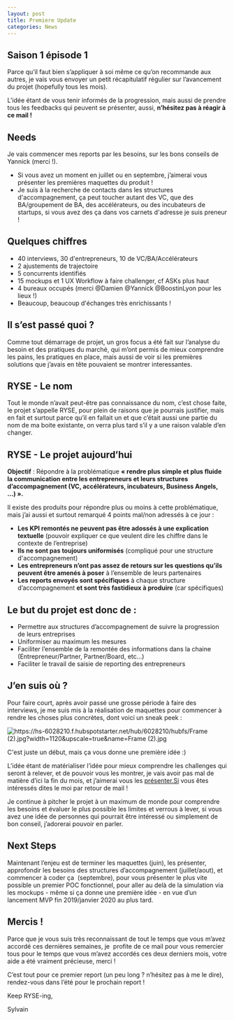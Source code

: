 ```yaml
---
layout: post
title: Premiere Update
categories: News
---
```

## **Saison 1 épisode 1**

Parce qu’il faut bien s’appliquer à soi même ce qu’on recommande aux autres, je vais vous envoyer un petit récapitulatif régulier sur l’avancement du projet (hopefully tous les mois).

L’idée étant de vous tenir informés de la progression, mais aussi de prendre tous les feedbacks qui peuvent se présenter, aussi, **n’hésitez pas à réagir à ce mail !**

## **Needs**

Je vais commencer mes reports par les besoins, sur les bons conseils de Yannick (merci !).

* Si vous avez un moment en juillet ou en septembre, j’aimerai vous présenter les premières maquettes du produit !
* Je suis à la recherche de contacts dans les structures d'accompagnement, ça peut toucher autant des VC, que des BA/groupement de BA, des accélérateurs, ou des incubateurs de startups, si vous avez des ça dans vos carnets d'adresse je suis preneur !

## Quelques chiffres

* 40 interviews, 30 d'entrepreneurs, 10 de VC/BA/Accélérateurs
* 2 ajustements de trajectoire
* 5 concurrents identifiés
* 15 mockups et 1 UX Workflow à faire challenger, cf ASKs plus haut
* 4 bureaux occupés (merci @Damien @Yannick @BoostinLyon pour les lieux !)
* Beaucoup, beaucoup d'échanges très enrichissants !

## **Il s’est passé quoi ?**

Comme tout démarrage de projet, un gros focus a été fait sur l’analyse du besoin et des pratiques du marché, qui m’ont permis de mieux comprendre les pains, les pratiques en place, mais aussi de voir si les premières solutions que j’avais en tête pouvaient se montrer interessantes.

## **RYSE - Le nom**

Tout le monde n’avait peut-être pas connaissance du nom, c’est chose faite, le projet s’appelle RYSE, pour plein de raisons que je pourrais justifier, mais en fait et surtout parce qu’il en fallait un et que c’était aussi une partie du nom de ma boite existante, on verra plus tard s’il y a une raison valable d’en changer.

## **RYSE - Le projet aujourd’hui**

**Objectif** : Répondre à la problématique **« rendre plus simple et plus fluide la communication entre les entrepreneurs et leurs structures d’accompagnement (VC, accélérateurs, incubateurs, Business Angels, …) ».**

Il existe des produits pour répondre plus ou moins à cette problématique, mais j’ai aussi et surtout remarqué 4 points mal/non adressés à ce jour :

* **Les KPI remontés ne peuvent pas être adossés à une explication textuelle** (pouvoir expliquer ce que veulent dire les chiffre dans le contexte de l’entreprise)
* **Ils ne sont pas toujours uniformisés** (compliqué pour une structure d'accompagnement)
* **Les entrepreneurs n’ont pas assez de retours sur les questions qu’ils peuvent être amenés à poser** à l’ensemble de leurs partenaires
* **Les reports envoyés sont spécifiques** à chaque structure d’accompagnement **et sont très fastidieux à produire** (car spécifiques)

## Le but du projet est donc de :

* Permettre aux structures d’accompagnement de suivre la progression de leurs entreprises
* Uniformiser au maximum les mesures
* Faciliter l’ensemble de la remontée des informations dans la chaine (Entrepreneur/Partner, Partner/Board, etc…)
* Faciliter le travail de saisie de reporting des entrepreneurs

## **J’en suis où ?**

Pour faire court, après avoir passé une grosse période à faire des interviews, je me suis mis à la réalisation de maquettes pour commencer à rendre les choses plus concrètes, dont voici un sneak peek :

![https://hs-6028210.f.hubspotstarter.net/hub/6028210/hubfs/Frame (2).jpg?width=1120&upscale=true&name=Frame (2).jpg](https://hs-6028210.f.hubspotstarter.net/hub/6028210/hubfs/Frame%20(2).jpg?width=1120&upscale=true&name=Frame%20(2).jpg)

C'est juste un début, mais ça vous donne une première idée :)

L’idée étant de matérialiser l’idée pour mieux comprendre les challenges qui seront à relever, et de pouvoir vous les montrer, je vais avoir pas mal de matière d’ici la fin du mois, et j’aimerai vous les [présenter.Si](http://xn--prsenter-c1a.Si) vous êtes intéressés dites le moi par retour de mail !

Je continue à pitcher le projet à un maximum de monde pour comprendre les besoins et évaluer le plus possible les limites et verrous à lever, si vous avez une idée de personnes qui pourrait être intéressé ou simplement de bon conseil, j’adorerai pouvoir en parler.

## **Next Steps**

Maintenant l’enjeu est de terminer les maquettes (juin), les présenter, approfondir les besoins des structures d’accompagnement (juillet/aout), et commencer à coder ça  (septembre), pour vous présenter le plus vite possible un premier POC fonctionnel, pour aller au delà de la simulation via les mockups - même si ça donne une première idée - en vue d’un lancement MVP fin 2019/janvier 2020 au plus tard.

## **Mercis !**

Parce que je vous suis très reconnaissant de tout le temps que vous m’avez accordé ces dernières semaines, je  profite de ce mail pour vous remercier tous pour le temps que vous m’avez accordés ces deux derniers mois, votre aide a été vraiment précieuse, merci !

C’est tout pour ce premier report (un peu long ? n’hésitez pas à me le dire), rendez-vous dans l’été pour le prochain report !

Keep RYSE-ing,

Sylvain